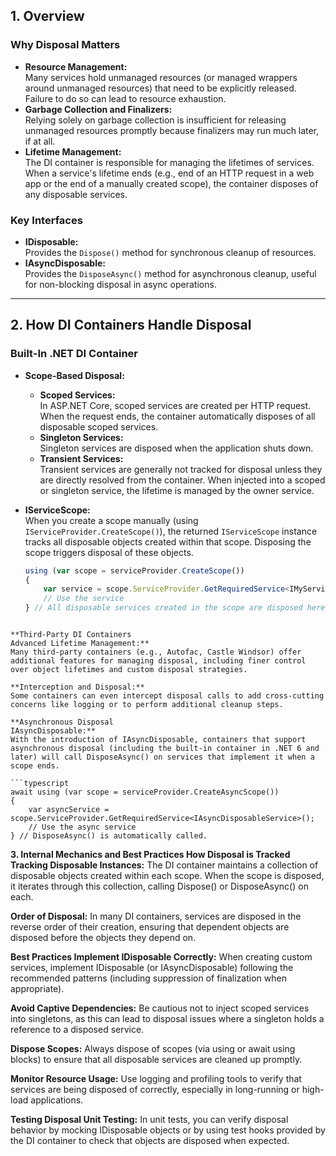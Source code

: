 ## 1. Overview

### Why Disposal Matters
- **Resource Management:**  
  Many services hold unmanaged resources (or managed wrappers around unmanaged resources) that need to be explicitly released. Failure to do so can lead to resource exhaustion.
- **Garbage Collection and Finalizers:**  
  Relying solely on garbage collection is insufficient for releasing unmanaged resources promptly because finalizers may run much later, if at all.
- **Lifetime Management:**  
  The DI container is responsible for managing the lifetimes of services. When a service's lifetime ends (e.g., end of an HTTP request in a web app or the end of a manually created scope), the container disposes of any disposable services.

### Key Interfaces
- **IDisposable:**  
  Provides the `Dispose()` method for synchronous cleanup of resources.
- **IAsyncDisposable:**  
  Provides the `DisposeAsync()` method for asynchronous cleanup, useful for non-blocking disposal in async operations.

---

## 2. How DI Containers Handle Disposal

### Built-In .NET DI Container
- **Scope-Based Disposal:**  
  - **Scoped Services:**  
    In ASP.NET Core, scoped services are created per HTTP request. When the request ends, the container automatically disposes of all disposable scoped services.
  - **Singleton Services:**  
    Singleton services are disposed when the application shuts down.
  - **Transient Services:**  
    Transient services are generally not tracked for disposal unless they are directly resolved from the container. When injected into a scoped or singleton service, the lifetime is managed by the owner service.
  
- **IServiceScope:**  
  When you create a scope manually (using `IServiceProvider.CreateScope()`), the returned `IServiceScope` instance tracks all disposable objects created within that scope. Disposing the scope triggers disposal of these objects.
  ```typescript
  using (var scope = serviceProvider.CreateScope())
  {
      var service = scope.ServiceProvider.GetRequiredService<IMyService>();
      // Use the service
  } // All disposable services created in the scope are disposed here.
```

**Third-Party DI Containers
Advanced Lifetime Management:**
Many third-party containers (e.g., Autofac, Castle Windsor) offer additional features for managing disposal, including finer control over object lifetimes and custom disposal strategies.

**Interception and Disposal:**
Some containers can even intercept disposal calls to add cross-cutting concerns like logging or to perform additional cleanup steps.

**Asynchronous Disposal
IAsyncDisposable:**
With the introduction of IAsyncDisposable, containers that support asynchronous disposal (including the built-in container in .NET 6 and later) will call DisposeAsync() on services that implement it when a scope ends.

```typescript
await using (var scope = serviceProvider.CreateAsyncScope())
{
    var asyncService = scope.ServiceProvider.GetRequiredService<IAsyncDisposableService>();
    // Use the async service
} // DisposeAsync() is automatically called.
```

**3. Internal Mechanics and Best Practices
How Disposal is Tracked
Tracking Disposable Instances:**
The DI container maintains a collection of disposable objects created within each scope. When the scope is disposed, it iterates through this collection, calling Dispose() or DisposeAsync() on each.

**Order of Disposal:**
In many DI containers, services are disposed in the reverse order of their creation, ensuring that dependent objects are disposed before the objects they depend on.

**Best Practices
Implement IDisposable Correctly:**
When creating custom services, implement IDisposable (or IAsyncDisposable) following the recommended patterns (including suppression of finalization when appropriate).

**Avoid Captive Dependencies:**
Be cautious not to inject scoped services into singletons, as this can lead to disposal issues where a singleton holds a reference to a disposed service.

**Dispose Scopes:**
Always dispose of scopes (via using or await using blocks) to ensure that all disposable services are cleaned up promptly.

**Monitor Resource Usage:**
Use logging and profiling tools to verify that services are being disposed of correctly, especially in long-running or high-load applications.

**Testing Disposal
Unit Testing:**
In unit tests, you can verify disposal behavior by mocking IDisposable objects or by using test hooks provided by the DI container to check that objects are disposed when expected.